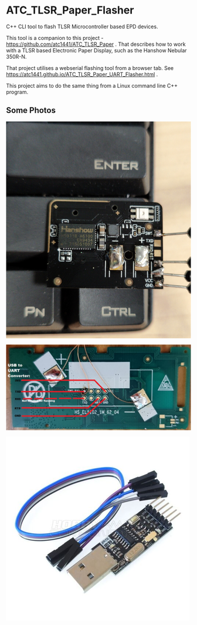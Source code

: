 # ATC_TLSR_Paper_Flasher
C++ CLI tool to flash TLSR Microcontroller based EPD devices.

This tool is a companion to this project - https://github.com/atc1441/ATC_TLSR_Paper .
That describes how to work with a TLSR based Electronic Paper Display, such as the Hanshow Nebular 350R-N.

That project utilises a webserial flashing tool from a browser tab. See https://atc1441.github.io/ATC_TLSR_Paper_UART_Flasher.html .

This project aims to do the same thing from a Linux command line C++ program.

## Some Photos

![](/Pins.png)

![](/USB_UART_Flashing_connection.jpg)

![](/CH340.jpg)
